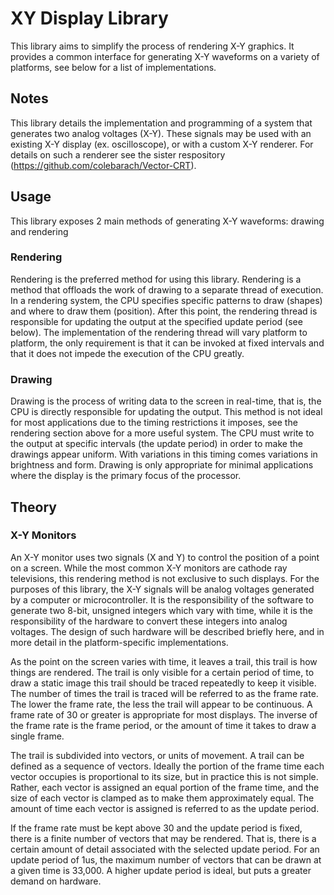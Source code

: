 # XY Display Library

This library aims to simplify the process of rendering X-Y graphics. It provides a common interface for generating X-Y waveforms on a variety of platforms, see below for a list of implementations.

## Notes

This library details the implementation and programming of a system that generates two analog voltages (X-Y). These signals may be used with an existing X-Y display (ex. oscilloscope), or with a custom X-Y renderer. For details on such a renderer see the sister respository (https://github.com/colebarach/Vector-CRT).

## Usage

This library exposes 2 main methods of generating X-Y waveforms: drawing and rendering

### Rendering

Rendering is the preferred method for using this library. Rendering is a method that offloads the work of drawing to a separate thread of execution. In a rendering system, the CPU specifies specific patterns to draw (shapes) and where to draw them (position). After this point, the rendering thread is responsible for updating the output at the specified update period (see below). The implementation of the rendering thread will vary platform to platform, the only requirement is that it can be invoked at fixed intervals and that it does not impede the execution of the CPU greatly.

### Drawing

Drawing is the process of writing data to the screen in real-time, that is, the CPU is directly responsible for updating the output. This method is not ideal for most applications due to the timing restrictions it imposes, see the rendering section above for a more useful system. The CPU must write to the output at specific intervals (the update period) in order to make the drawings appear uniform. With variations in this timing comes variations in brightness and form. Drawing is only appropriate for minimal applications where the display is the primary focus of the processor.

## Theory

### X-Y Monitors

An X-Y monitor uses two signals (X and Y) to control the position of a point on a screen. While the most common X-Y monitors are cathode ray televisions, this rendering method is not exclusive to such displays. For the purposes of this library, the X-Y signals will be analog voltages generated by a computer or microcontroller. It is the responsibility of the software to generate two 8-bit, unsigned integers which vary with time, while it is the responsibility of the hardware to convert these integers into analog voltages. The design of such hardware will be described briefly here, and in more detail in the platform-specific implementations.

As the point on the screen varies with time, it leaves a trail, this trail is how things are rendered. The trail is only visible for a certain period of time, to draw a static image this trail should be traced repeatedly to keep it visible. The number of times the trail is traced will be referred to as the frame rate. The lower the frame rate, the less the trail will appear to be continuous. A frame rate of 30 or greater is appropriate for most displays. The inverse of the frame rate is the frame period, or the amount of time it takes to draw a single frame.

The trail is subdivided into vectors, or units of movement. A trail can be defined as a sequence of vectors. Ideally the portion of the frame time each vector occupies is proportional to its size, but in practice this is not simple. Rather, each vector is assigned an equal portion of the frame time, and the size of each vector is clamped as to make them approximately equal. The amount of time each vector is assigned is referred to as the update period.

If the frame rate must be kept above 30 and the update period is fixed, there is a finite number of vectors that may be rendered. That is, there is a certain amount of detail associated with the selected update period. For an update period of 1us, the maximum number of vectors that can be drawn at a given time is 33,000. A higher update period is ideal, but puts a greater demand on hardware.